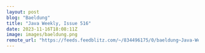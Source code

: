 ```yaml
---
layout: post
blog: "Baeldung"
title: "Java Weekly, Issue 516"
date: 2023-11-16T18:08:11Z
image: images/baeldung.png
remote_url: "https://feeds.feedblitz.com/~/834496175/0/baeldung~Java-Weekly-Issue"
---
```

